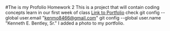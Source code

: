 #The is my Profolio Homework 2
This is a project that will contain coding concepts learn in our first week of class
[Link to Portfolio](https://kbentley7.github.io/myfirstportfolio/)
check 
git config --global user.email "kenmo8466@gmail.com"
  git config --global user.name "Kenneth E. Bentley, Sr."
  I added a photo to my portfolio.